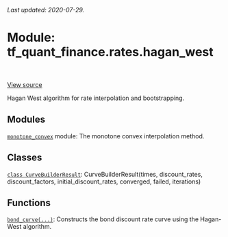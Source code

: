 <!--
This file is generated by a tool. Do not edit directly.
For open-source contributions the docs will be updated automatically.
-->

*Last updated: 2020-07-29.*

<div itemscope itemtype="http://developers.google.com/ReferenceObject">
<meta itemprop="name" content="tf_quant_finance.rates.hagan_west" />
<meta itemprop="path" content="Stable" />
</div>

# Module: tf_quant_finance.rates.hagan_west

<!-- Insert buttons and diff -->

<table class="tfo-notebook-buttons tfo-api" align="left">
</table>

<a target="_blank" href="https://github.com/google/tf-quant-finance/blob/master/tf_quant_finance/rates/hagan_west/__init__.py">View source</a>



Hagan West algorithm for rate interpolation and bootstrapping.



## Modules

[`monotone_convex`](../../tf_quant_finance/rates/hagan_west/monotone_convex.md) module: The monotone convex interpolation method.

## Classes

[`class CurveBuilderResult`](../../tf_quant_finance/rates/hagan_west/CurveBuilderResult.md): CurveBuilderResult(times, discount_rates, discount_factors, initial_discount_rates, converged, failed, iterations)

## Functions

[`bond_curve(...)`](../../tf_quant_finance/rates/hagan_west/bond_curve.md): Constructs the bond discount rate curve using the Hagan-West algorithm.

